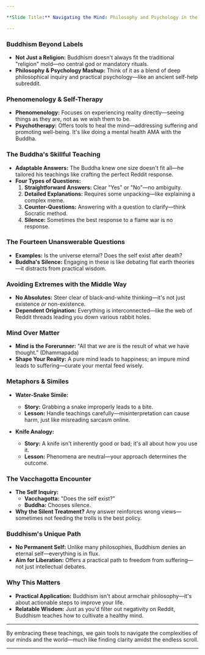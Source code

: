 ```yaml
---

**Slide Title:** Navigating the Mind: Philosophy and Psychology in the Abhidharma

---
```


### **Buddhism Beyond Labels**

- **Not Just a Religion:** Buddhism doesn't always fit the traditional "religion" mold—no central god or mandatory rituals.
- **Philosophy & Psychology Mashup:** Think of it as a blend of deep philosophical inquiry and practical psychology—like an ancient self-help subreddit.

### **Phenomenology & Self-Therapy**

- **Phenomenology:** Focuses on experiencing reality directly—seeing things as they are, not as we wish them to be.
- **Psychotherapy:** Offers tools to heal the mind—addressing suffering and promoting well-being. It's like doing a mental health AMA with the Buddha.

### **The Buddha's Skillful Teaching**

- **Adaptable Answers:** The Buddha knew one size doesn't fit all—he tailored his teachings like crafting the perfect Reddit response.
- **Four Types of Questions:**
  1. **Straightforward Answers:** Clear "Yes" or "No"—no ambiguity.
  2. **Detailed Explanations:** Requires some unpacking—like explaining a complex meme.
  3. **Counter-Questions:** Answering with a question to clarify—think Socratic method.
  4. **Silence:** Sometimes the best response to a flame war is no response.

### **The Fourteen Unanswerable Questions**

- **Examples:** Is the universe eternal? Does the self exist after death?
- **Buddha's Silence:** Engaging in these is like debating flat earth theories—it distracts from practical wisdom.

### **Avoiding Extremes with the Middle Way**

- **No Absolutes:** Steer clear of black-and-white thinking—it's not just existence *or* non-existence.
- **Dependent Origination:** Everything is interconnected—like the web of Reddit threads leading you down various rabbit holes.

### **Mind Over Matter**

- **Mind is the Forerunner:** "All that we are is the result of what we have thought." (Dhammapada)
- **Shape Your Reality:** A pure mind leads to happiness; an impure mind leads to suffering—curate your mental feed wisely.

### **Metaphors & Similes**

- **Water-Snake Simile:**
  - **Story:** Grabbing a snake improperly leads to a bite.
  - **Lesson:** Handle teachings carefully—misinterpretation can cause harm, just like misreading sarcasm online.

- **Knife Analogy:**
  - **Story:** A knife isn't inherently good or bad; it's all about how you use it.
  - **Lesson:** Phenomena are neutral—your approach determines the outcome.

### **The Vacchagotta Encounter**

- **The Self Inquiry:**
  - **Vacchagotta:** "Does the self exist?"
  - **Buddha:** Chooses silence.
- **Why the Silent Treatment?** Any answer reinforces wrong views—sometimes not feeding the trolls is the best policy.

### **Buddhism's Unique Path**

- **No Permanent Self:** Unlike many philosophies, Buddhism denies an eternal self—everything is in flux.
- **Aim for Liberation:** Offers a practical path to freedom from suffering—not just intellectual debates.

### **Why This Matters**

- **Practical Application:** Buddhism isn't about armchair philosophy—it's about actionable steps to improve your life.
- **Relatable Wisdom:** Just as you'd filter out negativity on Reddit, Buddhism teaches how to cultivate a healthy mind.

---

By embracing these teachings, we gain tools to navigate the complexities of our minds and the world—much like finding clarity amidst the endless scroll.

---
<!--stackedit_data:
eyJoaXN0b3J5IjpbODQ0MzU3ODExXX0=
-->